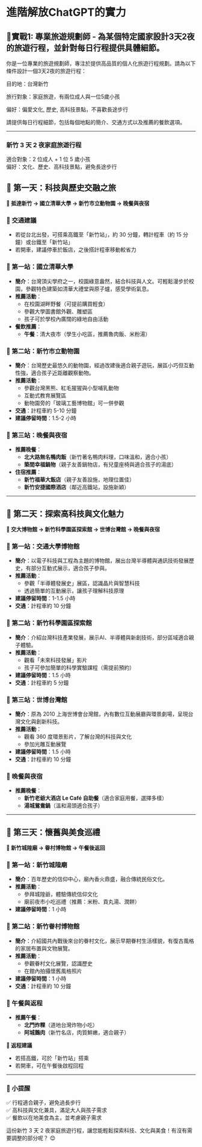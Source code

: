 # 進階解放ChatGPT的實力
## 🥊實戰1: 專業旅遊規劃師 - 為某個特定國家設計3天2夜的旅遊行程，並針對每日行程提供具體細節。
你是一位專業的旅遊規劃師，專注於提供高品質的個人化旅遊行程規劃。請為以下條件設計一個3天2夜的旅遊行程：

目的地：台灣新竹

旅行對象：家庭旅遊，有兩位成人與一位5歲小孩

偏好：偏愛文化, 歷史, 高科技景點，不喜歡長途步行

請提供每日行程細節，包括每個地點的簡介、交通方式以及推薦的餐飲選項。

---
### **新竹 3 天 2 夜家庭旅遊行程**  
適合對象：2 位成人 + 1 位 5 歲小孩  
偏好：文化、歷史、高科技景點，避免長途步行  

## **📅 第一天：科技與歷史交融之旅**
**📍 抵達新竹 → 國立清華大學 → 新竹市立動物園 → 晚餐與夜宿**

### **🚆 交通建議**  
- 若從台北出發，可搭乘高鐵至「新竹站」，約 30 分鐘，轉計程車（約 15 分鐘）或台鐵至「新竹站」  
- 若開車，建議停車於飯店，之後搭計程車移動較省力  

### **📍 第一站：國立清華大學**
- **簡介**：台灣頂尖學府之一，校園綠意盎然，結合科技與人文。可輕鬆漫步於校園，參觀特色建築如清華大禮堂與原子爐，感受學術氣息。  
- **推薦活動**：  
  - 在校園湖畔野餐（可提前購買輕食）  
  - 參觀大學圖書館外觀、雕塑區  
  - 孩子可於學校內廣闊的綠地自由活動  
- **餐飲推薦**：  
  - **午餐**：清大夜市（學生小吃區，推薦魯肉飯、米粉湯）  

### **📍 第二站：新竹市立動物園**
- **簡介**：台灣歷史最悠久的動物園，經過改建後適合親子遊玩，展區小巧但互動性強，適合孩子近距離觀察動物。  
- **推薦活動**：  
  - 參觀台灣黑熊、紅毛猩猩與小型哺乳動物  
  - 互動式教育展覽區  
  - 動物園旁的「玻璃工藝博物館」可一併參觀  
- **交通**：計程車約 5-10 分鐘  
- **建議停留時間**：1.5-2 小時  

### **📍 第三站：晚餐與夜宿**
- **推薦晚餐**：  
  - **北大路無名鴨肉飯**（新竹著名鴨肉料理，口味溫和，適合小孩）  
  - **築間幸福鍋物**（親子友善鍋物店，有兒童座椅與適合孩子的湯底）  
- **住宿推薦**：  
  - **新竹福華大飯店**（親子友善設施，地理位置佳）  
  - **新竹安捷國際酒店**（鄰近高鐵站，設施新穎）  

---

## **📅 第二天：探索高科技與文化魅力**
**📍 交大博物館 → 新竹科學園區探索館 → 世博台灣館 → 晚餐與夜宿**

### **📍 第一站：交通大學博物館**
- **簡介**：以電子科技與工程為主題的博物館，展出台灣半導體與通訊技術發展歷史，有部分互動式展示，適合孩子參與。  
- **推薦活動**：  
  - 參觀「半導體發展史」展區，認識晶片與智慧科技  
  - 透過簡單的互動展示，讓孩子理解科技原理  
- **建議停留時間**：1-1.5 小時  
- **交通**：計程車約 10 分鐘  

### **📍 第二站：新竹科學園區探索館**
- **簡介**：介紹台灣科技產業發展，展示AI、半導體與新創技術，部分區域適合親子體驗。  
- **推薦活動**：  
  - 觀看「未來科技發展」影片  
  - 孩子可參加簡單的科學實驗課程（需提前預約）  
- **建議停留時間**：1.5 小時  
- **交通**：計程車約 5 分鐘  

### **📍 第三站：世博台灣館**
- **簡介**：原為 2010 上海世博會台灣館，內有數位互動展廳與環景劇場，呈現台灣文化與創新科技。  
- **推薦活動**：  
  - 觀看 360 度環景影片，了解台灣的科技與文化  
  - 參加光雕互動展覽  
- **建議停留時間**：1.5 小時  
- **交通**：計程車約 10 分鐘  

### **📍 晚餐與夜宿**
- **推薦晚餐**：  
  - **新竹老爺大酒店 Le Café 自助餐**（適合家庭用餐，選擇多樣）  
  - **湯城鴛鴦鍋**（溫和湯頭適合孩子）  

---

## **📅 第三天：懷舊與美食巡禮**
**📍 新竹城隍廟 → 眷村博物館 → 午餐後返回**

### **📍 第一站：新竹城隍廟**
- **簡介**：百年歷史的信仰中心，廟內香火鼎盛，融合傳統民俗文化。  
- **推薦活動**：  
  - 參拜城隍爺，體驗傳統信仰文化  
  - 廟前夜市小吃巡禮（推薦：米粉、貢丸湯、潤餅）  
- **建議停留時間**：1 小時  

### **📍 第二站：新竹眷村博物館**
- **簡介**：介紹國共內戰後來台的眷村文化，展示早期眷村生活樣貌，有復古風格的家居布置與文物展覽。  
- **推薦活動**：  
  - 參觀眷村文化展覽，認識歷史  
  - 在館內拍攝懷舊風格照片  
- **建議停留時間**：1 小時  
- **交通**：計程車約 10 分鐘  

### **📍 午餐與返程**
- **推薦午餐**：  
  - **北門炸粿**（道地台灣炸物小吃）  
  - **阿城鵝肉**（新竹名店，肉質鮮嫩，適合親子）  

**🚆 返程建議**
- 若搭高鐵，可於「新竹站」搭乘  
- 若開車，可在午餐後啟程回程  

---

### **🌟 小提醒**
✅ 行程適合親子，避免過長步行  
✅ 高科技與文化兼具，滿足大人與孩子需求  
✅ 餐飲以在地美食為主，並考慮親子需求  

這份新竹 3 天 2 夜家庭旅遊行程，讓您能輕鬆探索科技、文化與美食！有沒有需要調整的部分呢？ 😊
